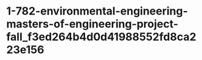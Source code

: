 # 1-782-environmental-engineering-masters-of-engineering-project-fall_f3ed264b4d0d41988552fd8ca223e156
